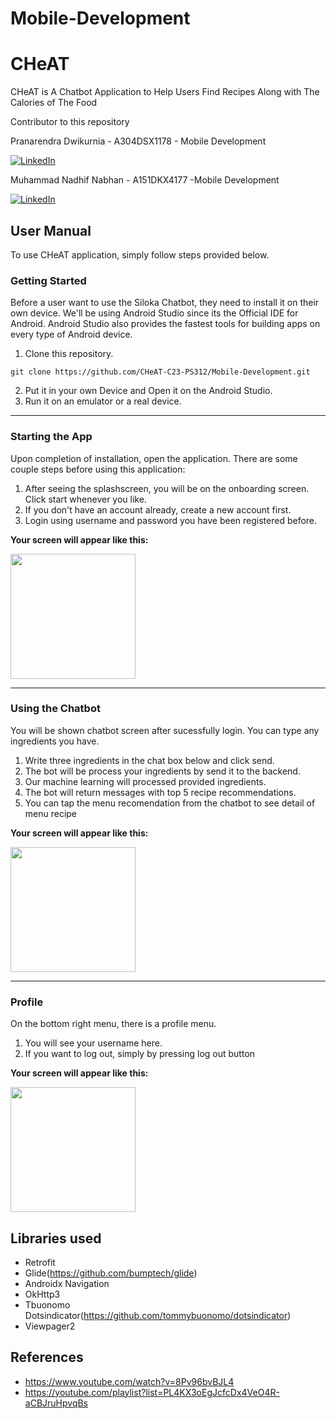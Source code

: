 # Mobile-Development

# CHeAT
CHeAT is A Chatbot Application to Help Users Find Recipes Along with The Calories of The Food

Contributor to this repository

Pranarendra Dwikurnia - A304DSX1178 - Mobile Development 

[![LinkedIn](https://img.shields.io/badge/linkedin-%230077B5.svg?style=for-the-badge&logo=linkedin&logoColor=white)](https://www.linkedin.com/in/pranarendra08/)

Muhammad Nadhif Nabhan - A151DKX4177 -Mobile Development 

[![LinkedIn](https://img.shields.io/badge/linkedin-%230077B5.svg?style=for-the-badge&logo=linkedin&logoColor=white)](https://www.linkedin.com/in/muhammad-nadhif-nabhan-651972198/)


## User Manual
To use CHeAT application, simply follow steps provided below.

<h3>Getting Started</h3>
  
  Before a user want to use the Siloka Chatbot, they need to install it on their own device. We'll be using Android Studio since its the Official IDE for Android. 
  Android Studio also provides the fastest tools for building apps on every type of Android device.
  
  1. Clone this repository.
  
  ```
  git clone https://github.com/CHeAT-C23-PS312/Mobile-Development.git
  ```
  
  2. Put it in your own Device and Open it on the Android Studio.
  3. Run it on an emulator or a real device.

-----

<h3>Starting the App</h3>

Upon completion of installation, open the application. There are some couple steps before using this application:

1. After seeing the splashscreen, you will be on the onboarding screen. Click start whenever you like.
2. If you don't have an account already, create a new account first.
3. Login using username and password you have been registered before.

**Your screen will appear like this:**

<kbd>
<img src="https://github.com/CHeAT-C23-PS312/Mobile-Development/assets/92442022/7318497a-000c-4abd-9d14-fb91eb92444b" width="200">
</kbd>

-----

<h3>Using the Chatbot</h3>

You will be shown chatbot screen after sucessfully login. You can type any ingredients you have.
1. Write three ingredients in the chat box below and click send.
2. The bot will be process your ingredients by send it to the backend.
3. Our machine learning will processed provided ingredients.
4. The bot will return messages with top 5 recipe recommendations.
5. You can tap the menu recomendation from the chatbot to see detail of menu recipe

**Your screen will appear like this:**

<kbd>
<img src="https://github.com/CHeAT-C23-PS312/Mobile-Development/assets/92442022/42ae5546-5fe5-4b82-8357-6406b6a4c9d7" width="200">
</kbd>

-----    

<h3>Profile</h3>

On the bottom right menu, there is a profile menu.
1. You will see your username here.
2. If you want to log out, simply by pressing log out button

**Your screen will appear like this:**

<kbd>
<img src="https://github.com/CHeAT-C23-PS312/Mobile-Development/assets/92442022/3c23b8ad-b2e7-4499-97ff-0e0a6431b7f7" width="200">
</kbd>

## Libraries used

- Retrofit
- Glide(https://github.com/bumptech/glide)
- Androidx Navigation
- OkHttp3
- Tbuonomo Dotsindicator(https://github.com/tommybuonomo/dotsindicator)
- Viewpager2

## References
- https://www.youtube.com/watch?v=8Pv96bvBJL4
- https://youtube.com/playlist?list=PL4KX3oEgJcfcDx4VeO4R-aCBJruHpvqBs
